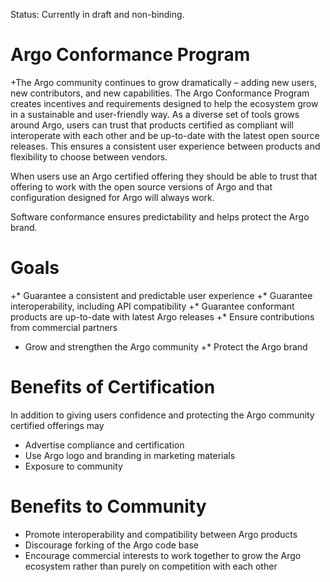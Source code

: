 Status: Currently in draft and non-binding. 

# Argo Conformance Program
+The Argo community continues to grow dramatically – adding new users, new contributors, and new capabilities. The Argo Conformance Program creates incentives and requirements designed to help the ecosystem grow in a sustainable and user-friendly way. As a diverse set of tools grows around Argo, users can trust that products certified as compliant will interoperate with each other and be up-to-date with the latest open source releases. This ensures a consistent user experience between products and flexibility to choose between vendors.

When users use an Argo certified offering they should be able to trust that offering to work with the open source versions of Argo and that configuration designed for Argo will always work.

Software conformance ensures predictability and helps protect the Argo brand. 

# Goals
+* Guarantee a consistent and predictable user experience
+* Guarantee interoperability, including API compatibility
+* Guarantee conformant products are up-to-date with latest Argo releases 
+* Ensure contributions from commercial partners
 * Grow and strengthen the Argo community
+* Protect the Argo brand


# Benefits of Certification
In addition to giving users confidence and protecting the Argo community certified offerings may
* Advertise compliance and certification
* Use Argo logo and branding in marketing materials
* Exposure to community

# Benefits to Community
* Promote interoperability and compatibility between Argo products
* Discourage forking of the Argo code base
* Encourage commercial interests to work together to grow the Argo ecosystem rather than purely on competition with each other